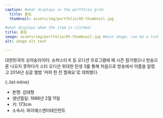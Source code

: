 ```yaml
---
caption: #what displays in the portfolio grid:
  title: 폴킴
  thumbnail: assets/img/portfolio/05-thumbnail.jpg
  
#what displays when the item is clicked:
title: 폴킴
image: assets/img/portfolio/05-thumbnail.jpg #main image, can be a link or a file in assets/img/portfolio
alt: image alt text

---
```

대한민국의 싱어송라이터.
슈퍼스타 K 등 오디션 프로그램에 매 시즌 참가했으나 방송으론 나오지 못하다가 스타 오디션 위대한 탄생 3를 통해 처음으로 방송에서 이름을 알렸고 2014년 싱글 앨범 '커피 한 잔 할래요'로 데뷔했다.

{:.list-inline} 
- 본명: 김태형
- 생년월일: 1988년 2월 11일
- 키: 173cm
- 소속사: 와이예스엔터테인먼트

